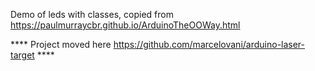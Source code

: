 Demo of leds with classes, copied from https://paulmurraycbr.github.io/ArduinoTheOOWay.html

**** Project moved here https://github.com/marcelovani/arduino-laser-target ****
